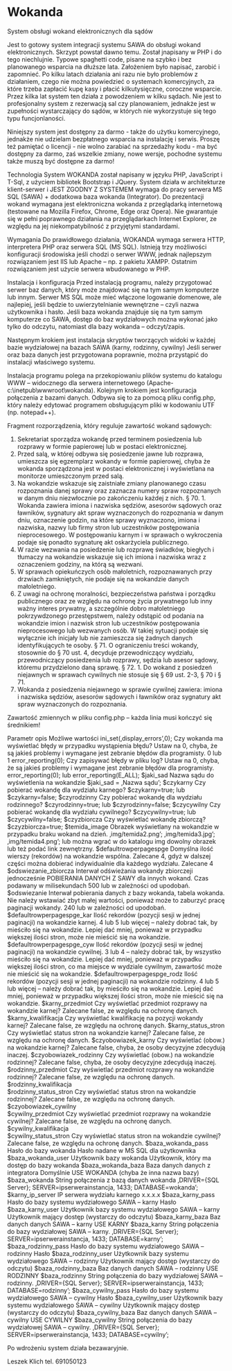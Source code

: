 # Wokanda
System obsługi wokand elektronicznych dla sądów 

Jest to gotowy system integracji systemu SAWA do obsługi wokand elektronicznych. Skrzypt powstał dawno temu. Został jnapisany w PHP i do tego niechlujnie. Typowe spaghetti code, pisane na szybko i bez planowanego wsparcia na dłuższe lata. Założeniem było napisać, zarobić i zapomnieć. Po kilku latach działania ani razu nie było problemów z działaniem, czego nie można powiedzieć o systemach komercyjnych, za które trzeba zapłacić kupę kasy i płacić kilkutysięczne, coroczne wsparcie. Przez kilka lat system ten działa z powodzeniem w kilku sądach. Nie jest to profesjonalny system z rezerwacją sal czy planowaniem, jednakże jest w zupełności wystarczający do sądów, w których nie wykorzystuje się tego typu funcjonlaności. 

Niniejszy system jest dostępny za darmo - także do użytku komercyjnego, jednakże nie udzielam bezpłatnego wsparcia na instalację i serwis. Proszę też pamiętać o licencji - nie wolno zarabiać na sprzedażhy kodu - ma być dostępny za darmo, zaś wszelkie zmiany, nowe wersje, pochodne systemu także muszą być dostępne za darmo!

Technologia
System WOKANDA został napisany w języku PHP, JavaScript i T-Sql, z użyciem bibliotek Bootstrap i JQuery. System działa w architekturze klient-serwer i JEST ZGODNY Z SYSTEMEM wymaga do pracy serwera MS SQL (SAWA) + dodatkowa baza wokanda (Integrator). Do prezentacji wokand wymagana jest elektroniczna wokanda z przeglądarką internetową (testowane na Mozilla Firefox, Chrome, Edge oraz Opera). Nie gwarantuje się w pełni poprawnego działania na przeglądarkach Internet Explorer, ze względu na jej niekompatybilność z przyjętymi standardami.

Wymagania
Do prawidłowego działania, WOKANDA wymaga serwera HTTP, interpretera PHP oraz serwera SQL (MS SQL). Istnieją trzy możliwości konfiguracji środowiska jeśli chodzi o serwer WWW, jednak najlepszym rozwiązaniem jest IIS lub Apache – np. z pakietu XAMPP. Ostatnim rozwiązaniem jest użycie serwera wbudowanego w PHP.

Instalacja i konfiguracja
Przed instalacją programu, należy przygotować serwer baz danych, który może znajdować się na tym samym komputerze lub innym. Serwer MS SQL może mieć włączone logowanie domenowe, ale najlepiej, jeśli będzie to uwierzytelnianie wewnętrzne – czyli nazwa użytkownika i hasło. Jeśli baza wokanda znajduje się na tym samym komputerze co SAWA, dostęp do baz wydziałowych można wykonać jako tylko do odczytu, natomiast dla bazy wokanda – odczyt/zapis.

Następnym krokiem jest instalacja skryptów tworzących widoki w każdej bazie wydziałowej na bazach SAWA (karny, rodzinny, cywilny) Jeśli serwer oraz baza danych jest przygotowana poprawnie, można przystąpić do instalacji właściwego systemu.

Instalacja programu polega na przekopiowaniu plików systemu do katalogu WWW – widocznego dla serwera internetowego (Apache- c:\inetpub\wwwroot\wokanda). Kolejnym krokiem jest konfiguracja połączenia z bazami danych. Odbywa się to za pomocą pliku config.php, który należy edytować programem obsługującym pliki w kodowaniu UTF (np. notepad++).

Fragment rozporządzenia, który reguluje zawartość wokand sądowych:
1. Sekretariat sporządza wokandę przed terminem posiedzenia lub rozprawy w formie papierowej lub w postaci elektronicznej.
2. Przed salą, w której odbywa się posiedzenie jawne lub rozprawa, umieszcza się egzemplarz wokandy w formie papierowej, chyba że wokanda sporządzona jest w postaci elektronicznej i wyświetlana na monitorze umieszczonym przed salą.
3. Na wokandzie wskazuje się zaistniałe zmiany planowanego czasu rozpoznania danej sprawy oraz zaznacza numery spraw rozpoznanych w danym dniu niezwłocznie po zakończeniu każdej z nich.
§ 70. 1. Wokanda zawiera imiona i nazwiska sędziów, asesorów sądowych oraz ławników, sygnatury akt spraw wyznaczonych do rozpoznania w danym dniu, oznaczenie godzin, na które sprawy wyznaczono, imiona i nazwiska, nazwy lub firmy stron lub uczestników postępowania nieprocesowego. W postępowaniu karnym i w sprawach o wykroczenia podaje się ponadto sygnaturę akt oskarżyciela publicznego.
2. W razie wezwania na posiedzenie lub rozprawę świadków, biegłych i tłumaczy na wokandzie wskazuje się ich imiona i nazwiska wraz z oznaczeniem godziny, na którą są wezwani.
3. W sprawach opiekuńczych osób małoletnich, rozpoznawanych przy drzwiach zamkniętych, nie podaje się na wokandzie danych małoletniego.
4. Z uwagi na ochronę moralności, bezpieczeństwa państwa i porządku publicznego oraz ze względu na ochronę życia prywatnego lub inny ważny interes prywatny, a szczególnie dobro małoletniego pokrzywdzonego przestępstwem, należy odstąpić od podania na wokandzie imion i nazwisk stron lub uczestników postępowania nieprocesowego lub wezwanych osób. W takiej sytuacji podaje się wyłącznie ich inicjały lub nie zamieszcza się żadnych danych identyfikujących te osoby.
§ 71. O ograniczeniu treści wokandy, stosownie do § 70 ust. 4, decyduje przewodniczący wydziału, przewodniczący posiedzenia lub rozprawy, sędzia lub asesor sądowy, któremu przydzielono daną sprawę.
§ 72. 1. Do wokand z posiedzeń niejawnych w sprawach cywilnych nie stosuje się § 69 ust. 2-3, § 70 i § 71.
2. Wokanda z posiedzenia niejawnego w sprawie cywilnej zawiera: imiona i nazwiska sędziów, asesorów sądowych i ławników oraz sygnatury akt spraw wyznaczonych do rozpoznania.

Zawartość zmiennych w pliku config.php – każda linia musi kończyć się średnikiem!

Parametr	opis	Możliwe wartości
ini_set(‚display_errors’,0);	Czy wokanda ma wyświetlać błędy w przypadku wystąpienia błędu? Ustaw na 0, chyba, że są jakieś problemy i wymagane jest zebranie błędów dla programisty.	0 lub 1
error_reporting(0); Czy zapisywać błędy w pliku log? Ustaw na 0, chyba, że są jakieś problemy i wymagane jest zebranie błędów dla programisty.	error_reporting(0); lub error_reporting(E_ALL);
$jaki_sad	Nazwa sądu do wyświetlenia na wokandzie	$jaki_sad = ‚Nazwa sądu’;
$czykarny	Czy pobierać wokandę dla wydziału karnego?	$czykarny=true;
lub $czykarny=false; 
$czyrodzinny	Czy pobierać wokandę dla wydziału rodzinnego?	$czyrodzinny=true; lub $czyrodzinny=false;
$czycywilny	Czy pobierać wokandę dla wydziału cywilnego?	$czycywilny=true; lub $czycywilny=false;
$czyzbiorcza	Czy wyświetlać wokandę zbiorczą?	$czyzbiorcza=true;
$temida_image	Obrazek wyświetlany na wokandzie w przypadku braku wokand na dzień.	‚img/temida2.png’; ‚img/temida3.jpg’;‚img/temida4.png’; lub można wgrać w do katalogu img dowolny obrazek lub też podać link zewnętrzny.
$defaultrowperpagespge	Domyślna ilość wierszy (rekordów) na wokandzie wspólna. Zalecane 4, gdyż w dalszej części można dobierać indywidualnie dla każdego wydziału.	Zalecane 4
$odswiezanie_zbiorcza	Interwał odświeżania wokandy zbiorczeji jednocześnie POBIERANIA DANYCH Z SAWY dla innych wokand. Czas podawany w milisekundach	500 lub w zależności od upodobań.
$odswiezanie	Interwał pobierania danych z bazy wokanda, tabela wokanda. Nie należy wstawiać zbyt małej wartości, ponieważ może to zaburzyć pracę paginacji wokandy.	240 lub w zależności od upodobań.
$defaultrowperpagespge_kar	Ilość rekordów (pozycji sesji w jednej paginacji) na wokandzie karnej.	4 lub 5 lub więcej – należy dobrać tak, by mieściło się na wokandzie. Lepiej dać mniej, ponieważ w przypadku większej ilości stron, może nie mieścić się na wokandzie. 
$defaultrowperpagespge_cyw	Ilość rekordów (pozycji sesji w jednej paginacji) na wokandzie cywilnej.	3 lub 4 – należy dobrać tak, by wszystko mieściło się na wokandzie. Lepiej dać mniej, ponieważ w przypadku większej ilości stron, co ma miejsce w wydziale cywilnym, zawartość może nie mieścić się na wokandzie.
$defaultrowperpagespge_rodz	Ilość rekordów (pozycji sesji w jednej paginacji) na wokandzie rodzinny.	4 lub 5 lub więcej – należy dobrać tak, by mieściło się na wokandzie. Lepiej dać mniej, ponieważ w przypadku większej ilości stron, może nie mieścić się na wokandzie.
$karny_przedmiot	Czy wyświetlać przedmiot rozprawy na wokandzie karnej?	Zalecane false, ze względu na ochronę danych.
$karny_kwalifikacja	Czy wyświetlać kwalifikację na pozycji wokandy karnej?	Zalecane false, ze względu na ochronę danych.
$karny_status_stron	Czy wyświetlać status stron na wokandzie karnej?	Zalecane false, ze względu na ochronę danych.
$czyobowiazek_karny	Czy wyświetlać (obow.) na wokandzie karnej?	Zalecane false, chyba, że osoby decyzyjne zdecydują inaczej.
$czyobowiazek_rodzinny	Czy wyświetlać (obow.) na wokandzie rodzinnej?	Zalecane false, chyba, że osoby decyzyjne zdecydują inaczej.
$rodzinny_przedmiot	Czy wyświetlać przedmiot rozprawy na wokandzie rodzinnej?	Zalecane false, ze względu na ochronę danych.
$rodzinny_kwalifikacja		
$rodzinny_status_stron	Czy wyświetlać status stron na wokandzie rodzinnej?	Zalecane false, ze względu na ochronę danych.
$czyobowiazek_cywilny		
$cywilny_przedmiot	Czy wyświetlać przedmiot rozprawy na wokandzie cywilnej?	Zalecane false, ze względu na ochronę danych.
$cywilny_kwalifikacja		
$cywilny_status_stron	Czy wyświetlać status stron na wokandzie cywilnej?	Zalecane false, ze względu na ochronę danych.
$baza_wokanda_pass	Hasło do bazy wokanda	Hasło nadane w MS SQL dla użytkownika
$baza_wokanda_user	Użytkownik bazy wokanda	Użytkownik, który ma dostęp do bazy wokanda
$baza_wokanda_baza	Baza danych danych z integratora	Domyślnie USE WOKANDA (chyba że inna nazwa bazy)
$baza_wokanda	String połączenia z bazą danych wokanda	‚DRIVER={SQL Server}; SERVER=ipserwerainstancja, 1433; DATABASE=wokanda’;
$karny_ip_server	IP serwera wydziału karnego	x.x.x.x
$baza_karny_pass	Hasło do bazy systemu wydziałowego SAWA – karny	Hasło
$baza_karny_user	Użytkownik bazy systemu wydziałowego SAWA – karny	Użytkownik mający dostęp (wystarczy do odczytu)
$baza_karny_baza	Baz danych danych SAWA – karny	USE KARNY
$baza_karny	String połączenia do bazy wydziałowej SAWA – karny.	‚DRIVER={SQL Server}; SERVER=ipserwerainstancja, 1433; DATABASE=karny’;
$baza_rodzinny_pass	Hasło do bazy systemu wydziałowego SAWA – rodzinny	Hasło
$baza_rodzinny_user	Użytkownik bazy systemu wydziałowego SAWA – rodzinny	Użytkownik mający dostęp (wystarczy do odczytu)
$baza_rodzinny_baza	Baz danych danych SAWA – rodzinny	USE RODZINNY
$baza_rodzinny	String połączenia do bazy wydziałowej SAWA – rodzinny.	‚DRIVER={SQL Server}; SERVER=ipserwerainstancja, 1433; DATABASE=rodzinny’;
$baza_cywilny_pass	Hasło do bazy systemu wydziałowego SAWA – cywilny	Hasło
$baza_cywilny_user	Użytkownik bazy systemu wydziałowego SAWA – cywilny	Użytkownik mający dostęp (wystarczy do odczytu)
$baza_cywilny_baza	Baz danych danych SAWA – cywilny	USE CYWILNY
$baza_cywilny	String połączenia do bazy wydziałowej SAWA – cywilny.	‚DRIVER={SQL Server}; SERVER=ipserwerainstancja, 1433; DATABASE=cywilny’;

Po wdrożeniu system działa bezawaryjnie. 

Leszek Klich
tel. 691050123
